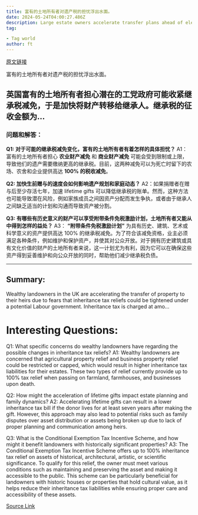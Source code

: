 ```yaml
---
title: 富有的土地所有者对遗产税的担忧浮出水面。
date: 2024-05-24T04:00:27.486Z
description: Large estate owners accelerate transfer plans ahead of election
tag: 

- Tag world
author: ft
---
```


[原文链接](https://ft.com/content/910322a5-e219-4b6e-9b44-dde346c75a5c)

富有的土地所有者对遗产税的担忧浮出水面。

## 英国富有的土地所有者担心潜在的工党政府可能收紧继承税减免，于是加快将财产转移给继承人。继承税的征收金额为...

### 问题和解答：
**Q1: 对于可能的继承税减免变化，富有的土地所有者有着怎样的具体担忧？**
A1：富有的土地所有者担心 **农业财产减免** 和 **商业财产减免** 可能会受到限制或上限，导致他们的遗产需要缴纳更高的继承税。目前，这两种减免可以为死亡时留下的农场、农舍和企业提供高达 **100% 的税收减免**。

**Q2: 加快生前赠与的速度会如何影响遗产规划和家庭动态？**
A2：如果捐赠者在赠与后至少存活七年，加速 lifetime gifts 可以降低继承税的账单。然而，这种方法也可能导致潜在风险，例如家族成员之间因资产分配而发生争执，或者由于继承人之间缺乏适当的计划和沟通而导致资产被分割。

**Q3: 有哪些有历史意义的财产可以享受附带条件免税激励计划，土地所有者又能从中得到怎样的益处？**
A3： **“附带条件免税激励计划”** 为具有历史、建筑、艺术或科学意义的资产提供高达 100% 的继承税减免。为了符合该减免资格，业主必须满足各种条件，例如维护和保护资产，并使其对公众开放。对于拥有历史建筑或具有文化价值的财产的土地所有者来说，这一计划尤为有利，因为它可以在确保这些资产得到妥善维护和向公众开放的同时，帮助他们减少继承税负债。

---

## Summary:
Wealthy landowners in the UK are accelerating the transfer of property to their heirs due to fears that inheritance tax reliefs could be tightened under a potential Labour government. Inheritance tax is charged at amo...

# Interesting Questions:
Q1: What specific concerns do wealthy landowners have regarding the possible changes in inheritance tax reliefs?
A1: Wealthy landowners are concerned that agricultural property relief and business property relief could be restricted or capped, which would result in higher inheritance tax liabilities for their estates. These two types of relief currently provide up to 100% tax relief when passing on farmland, farmhouses, and businesses upon death.

Q2: How might the acceleration of lifetime gifts impact estate planning and family dynamics?
A2: Accelerating lifetime gifts can result in a lower inheritance tax bill if the donor lives for at least seven years after making the gift. However, this approach may also lead to potential risks such as family disputes over asset distribution or assets being broken up due to lack of proper planning and communication among heirs.

Q3: What is the Conditional Exemption Tax Incentive Scheme, and how might it benefit landowners with historically significant properties?
A3: The Conditional Exemption Tax Incentive Scheme offers up to 100% inheritance tax relief on assets of historical, architectural, artistic, or scientific significance. To qualify for this relief, the owner must meet various conditions such as maintaining and preserving the asset and making it accessible to the public. This scheme can be particularly beneficial for landowners with historic houses or properties that hold cultural value, as it helps reduce their inheritance tax liabilities while ensuring proper care and accessibility of these assets.

[Source Link](https://ft.com/content/910322a5-e219-4b6e-9b44-dde346c75a5c)

